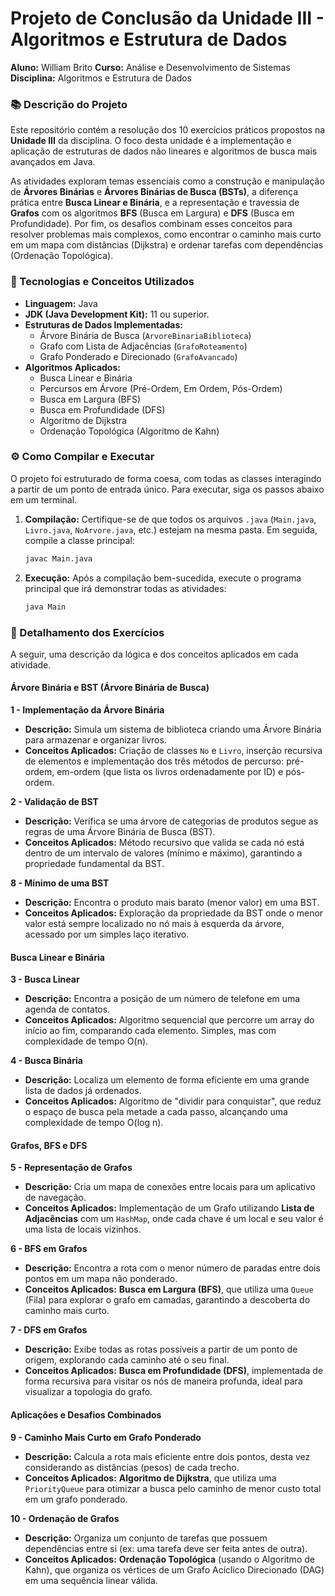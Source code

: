 # Projeto de Conclusão da Unidade III - Algoritmos e Estrutura de Dados

**Aluno:** William Brito
**Curso:** Análise e Desenvolvimento de Sistemas
**Disciplina:** Algoritmos e Estrutura de Dados

### 📚 Descrição do Projeto

Este repositório contém a resolução dos 10 exercícios práticos propostos na **Unidade III** da disciplina. O foco desta unidade é a implementação e aplicação de estruturas de dados não lineares e algoritmos de busca mais avançados em Java.

As atividades exploram temas essenciais como a construção e manipulação de **Árvores Binárias** e **Árvores Binárias de Busca (BSTs)**, a diferença prática entre **Busca Linear e Binária**, e a representação e travessia de **Grafos** com os algoritmos **BFS** (Busca em Largura) e **DFS** (Busca em Profundidade). Por fim, os desafios combinam esses conceitos para resolver problemas mais complexos, como encontrar o caminho mais curto em um mapa com distâncias (Dijkstra) e ordenar tarefas com dependências (Ordenação Topológica).

### 🚀 Tecnologias e Conceitos Utilizados

-   **Linguagem:** Java
-   **JDK (Java Development Kit):** 11 ou superior.
-   **Estruturas de Dados Implementadas:**
    -   Árvore Binária de Busca (`ArvoreBinariaBiblioteca`)
    -   Grafo com Lista de Adjacências (`GrafoRoteamento`)
    -   Grafo Ponderado e Direcionado (`GrafoAvancado`)
-   **Algoritmos Aplicados:**
    -   Busca Linear e Binária
    -   Percursos em Árvore (Pré-Ordem, Em Ordem, Pós-Ordem)
    -   Busca em Largura (BFS)
    -   Busca em Profundidade (DFS)
    -   Algoritmo de Dijkstra
    -   Ordenação Topológica (Algoritmo de Kahn)

### ⚙️ Como Compilar e Executar

O projeto foi estruturado de forma coesa, com todas as classes interagindo a partir de um ponto de entrada único. Para executar, siga os passos abaixo em um terminal.

1.  **Compilação:**
    Certifique-se de que todos os arquivos `.java` (`Main.java`, `Livro.java`, `NoArvore.java`, etc.) estejam na mesma pasta. Em seguida, compile a classe principal:
    ```bash
    javac Main.java
    ```

2.  **Execução:**
    Após a compilação bem-sucedida, execute o programa principal que irá demonstrar todas as atividades:
    ```bash
    java Main
    ```

### 📂 Detalhamento dos Exercícios

A seguir, uma descrição da lógica e dos conceitos aplicados em cada atividade.

#### **Árvore Binária e BST (Árvore Binária de Busca)**

**1 - Implementação da Árvore Binária**
* **Descrição:** Simula um sistema de biblioteca criando uma Árvore Binária para armazenar e organizar livros.
* **Conceitos Aplicados:** Criação de classes `No` e `Livro`, inserção recursiva de elementos e implementação dos três métodos de percurso: pré-ordem, em-ordem (que lista os livros ordenadamente por ID) e pós-ordem.

**2 - Validação de BST**
* **Descrição:** Verifica se uma árvore de categorias de produtos segue as regras de uma Árvore Binária de Busca (BST).
* **Conceitos Aplicados:** Método recursivo que valida se cada nó está dentro de um intervalo de valores (mínimo e máximo), garantindo a propriedade fundamental da BST.

**8 - Mínimo de uma BST**
* **Descrição:** Encontra o produto mais barato (menor valor) em uma BST.
* **Conceitos Aplicados:** Exploração da propriedade da BST onde o menor valor está sempre localizado no nó mais à esquerda da árvore, acessado por um simples laço iterativo.

#### **Busca Linear e Binária**

**3 - Busca Linear**
* **Descrição:** Encontra a posição de um número de telefone em uma agenda de contatos.
* **Conceitos Aplicados:** Algoritmo sequencial que percorre um array do início ao fim, comparando cada elemento. Simples, mas com complexidade de tempo O(n).

**4 - Busca Binária**
* **Descrição:** Localiza um elemento de forma eficiente em uma grande lista de dados já ordenados.
* **Conceitos Aplicados:** Algoritmo de "dividir para conquistar", que reduz o espaço de busca pela metade a cada passo, alcançando uma complexidade de tempo O(log n).

#### **Grafos, BFS e DFS**

**5 - Representação de Grafos**
* **Descrição:** Cria um mapa de conexões entre locais para um aplicativo de navegação.
* **Conceitos Aplicados:** Implementação de um Grafo utilizando **Lista de Adjacências** com um `HashMap`, onde cada chave é um local e seu valor é uma lista de locais vizinhos.

**6 - BFS em Grafos**
* **Descrição:** Encontra a rota com o menor número de paradas entre dois pontos em um mapa não ponderado.
* **Conceitos Aplicados:** **Busca em Largura (BFS)**, que utiliza uma `Queue` (Fila) para explorar o grafo em camadas, garantindo a descoberta do caminho mais curto.

**7 - DFS em Grafos**
* **Descrição:** Exibe todas as rotas possíveis a partir de um ponto de origem, explorando cada caminho até o seu final.
* **Conceitos Aplicados:** **Busca em Profundidade (DFS)**, implementada de forma recursiva para visitar os nós de maneira profunda, ideal para visualizar a topologia do grafo.

#### **Aplicações e Desafios Combinados**

**9 - Caminho Mais Curto em Grafo Ponderado**
* **Descrição:** Calcula a rota mais eficiente entre dois pontos, desta vez considerando as distâncias (pesos) de cada trecho.
* **Conceitos Aplicados:** **Algoritmo de Dijkstra**, que utiliza uma `PriorityQueue` para otimizar a busca pelo caminho de menor custo total em um grafo ponderado.

**10 - Ordenação de Grafos**
* **Descrição:** Organiza um conjunto de tarefas que possuem dependências entre si (ex: uma tarefa deve ser feita antes de outra).
* **Conceitos Aplicados:** **Ordenação Topológica** (usando o Algoritmo de Kahn), que organiza os vértices de um Grafo Acíclico Direcionado (DAG) em uma sequência linear válida.
